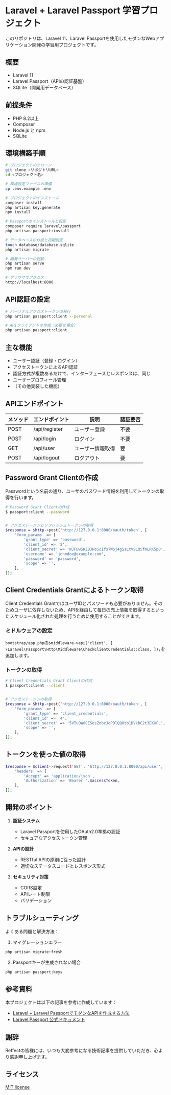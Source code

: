 # Laravel + Laravel Passport 学習プロジェクト

このリポジトリは、Laravel 11、Laravel Passportを使用したモダンなWebアプリケーション開発の学習用プロジェクトです。

## 概要

- Laravel 11
- Laravel Passport（APIの認証基盤）
- SQLite（開発用データベース）

## 前提条件

- PHP 8.2以上
- Composer
- Node.js と npm
- SQLite

## 環境構築手順

```bash
# プロジェクトのクローン
git clone <リポジトリURL>
cd <プロジェクト名>

# 環境設定ファイルの準備
cp .env.example .env

# プロジェクトのインストール
composer install
php artisan key:generate
npm install

# Passportのインストールと設定
composer require laravel/passport
php artisan passport:install

# データベースの作成と初期設定
touch database/database.sqlite
php artisan migrate

# 開発サーバーの起動
php artisan serve
npm run dev

# ブラウザでアクセス
http://localhost:8000
```

## API認証の設定

```bash
# パーソナルアクセストークンの発行
php artisan passport:client --personal

# APIクライアントの作成（必要な場合）
php artisan passport:client
```

## 主な機能

- ユーザー認証（登録・ログイン）
- アクセストークンによるAPI認証
- 認証方式が複数あるだけで、インターフェースとレスポンスは、同じ
- ユーザープロフィール管理
- （その他実装した機能）

## APIエンドポイント

| メソッド | エンドポイント | 説明 | 認証要否 |
|---------|---------------|------|----------|
| POST    | /api/register | ユーザー登録 | 不要 |
| POST    | /api/login    | ログイン | 不要 |
| GET     | /api/user     | ユーザー情報取得 | 要 |
| POST    | /api/logout   | ログアウト | 要 |

## Password Grant Clientの作成

Passwordという名前の通り、ユーザのパスワード情報を利用してトークンの取得を行います。

```bash
# Password Grant Clientの作成
$ passport:client --password


# アクセストークンとリフレッシュトークンの取得
$response = $http->post('http://127.0.0.1:8000/oauth/token', [
    'form_params' => [
        'grant_type' => 'password',
        'client_id' => '2',
        'client_secret' => 'WJFDwSKZBJHoScIfs7WSj4gSsLtV9LU5fmLRK5p8',
        'username' => 'johndoe@example.com',
        'password' => 'password',
        'scope' => '',
    ],
]);

```

## Client Credentials Grantによるトークン取得

Client Credentials GrantではユーザIDとパスワードも必要がありません。そのためユーザに依存しないため、APIを経由して毎日の売上情報を取得するといったスケジュール化された処理を行うために使用することができます。

### ミドルウェアの設定

`bootstrap/app.php`の`$middleware->api('client', [
    \Laravel\Passport\Http\Middleware\CheckClientCredentials::class,
]);`を追加します。

### トークンの取得

```bash
# Client Credentials Grant Clientの作成
$ passport:client --client


# アクセストークンの取得
$response = $http->post('http://127.0.0.1:8000/oauth/token', [
    'form_params' => [
        'grant_type' => 'client_credentials',
        'client_id' => '4',
        'client_secret' => '5VTuDW0CESesZobxJoPDlQQ0tb1DVkbC2t3EKXFL',
        'scope' => '',
    ],
]);
```

## トークンを使った値の取得

```bash
$response = $client->request('GET', 'http://127.0.0.1:8000/api/user', [
    'headers' => [
        'Accept' => 'application/json',
        'Authorization' => 'Bearer '.$accessToken,
    ],
]);
```

## 開発のポイント

1. **認証システム**
   - Laravel Passportを使用したOAuth2.0準拠の認証
   - セキュアなアクセストークン管理

2. **APIの設計**
   - RESTful APIの原則に従った設計
   - 適切なステータスコードとレスポンス形式

3. **セキュリティ対策**
   - CORS設定
   - APIレート制限
   - バリデーション

## トラブルシューティング

よくある問題と解決方法：

1. マイグレーションエラー
```bash
php artisan migrate:fresh
```

2. Passportキーが生成されない場合
```bash
php artisan passport:keys
```

## 参考資料

本プロジェクトは以下の記事を参考に作成しています：
- [Laravel + Laravel PassportでモダンなAPIを作成する方法](https://reffect.co.jp/laravel/laravel-passport-understand)
- [Laravel Passport 公式ドキュメント](https://laravel.com/docs/11.x/passport)

## 謝辞

Reffectの皆様には、いつも大変参考になる技術記事を提供していただき、心より感謝申し上げます。

## ライセンス

[MIT license](https://opensource.org/licenses/MIT)
